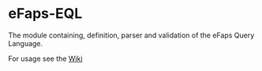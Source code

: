 # eFaps-EQL

The module containing, definition, parser and validation of the eFaps Query Language.

For usage see the [Wiki](https://github.com/eFaps/eFaps-EQL/wiki)